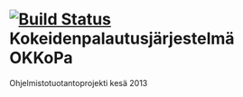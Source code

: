 [![Build Status](https://drone.io/github.com/ohtuprojekti/OKKoPa/status.png)](https://drone.io/github.com/ohtuprojekti/OKKoPa/latest)
Kokeidenpalautusjärjestelmä OKKoPa
======
Ohjelmistotuotantoprojekti kesä 2013

